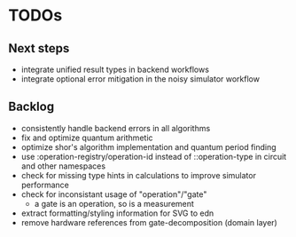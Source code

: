 # TODOs

## Next steps
* integrate unified result types in backend workflows
* integrate optional error mitigation in the noisy simulator workflow

## Backlog
* consistently handle backend errors in all algorithms
* fix and optimize quantum arithmetic
* optimize shor's algorithm implementation and quantum period finding
* use :operation-registry/operation-id instead of ::operation-type in circuit and other namespaces
* check for missing type hints in calculations to improve simulator performance
* check for inconsistant usage of "operation"/"gate"
  * a gate is an operation, so is a measurement
* extract formatting/styling information for SVG to edn
* remove hardware references from gate-decomposition (domain layer)
